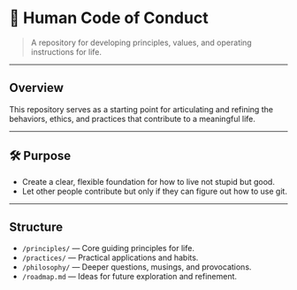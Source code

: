 # 🧬 Human Code of Conduct

> A repository for developing principles, values, and operating instructions for life.

---

## Overview

This repository serves as a starting point for articulating and refining the behaviors, ethics, and practices that contribute to a meaningful life.  

---

## 🛠️ Purpose

- Create a clear, flexible foundation for how to live not stupid but good.  
- Let other people contribute but only if they can figure out how to use git.  

---

## Structure

<!-- proposed structure -->
- `/principles/` — Core guiding principles for life.
- `/practices/` — Practical applications and habits.
- `/philosophy/` — Deeper questions, musings, and provocations.
- `/roadmap.md` — Ideas for future exploration and refinement.

